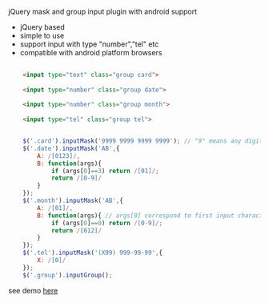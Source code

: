 jQuery mask and group input plugin with android support

* jQuery based
* simple to use
* support input with type "number","tel" etc
* compatible with android platform browsers 

```html
    
    <input type="text" class="group card">
    
    <input type="number" class="group date">
    
    <input type="number" class="group month">
    
    <input type="tel" class="group tel">
```    


```javascript

    $('.card').inputMask('9999 9999 9999 9999'); // "9" means any digit
    $('.date').inputMask('AB',{
        A: /[0123]/, 
        B: function(args){
            if (args[0]==3) return /[01]/;
            return /[0-9]/
        }
    });
    $('.month').inputMask('AB',{
        A: /[01]/,
        B: function(args){ // args[0] correspond to first input character in mask
            if (args[0]==0) return /[0-9]/;
            return /[012]/
        }
    });
    $('.tel').inputMask('(X99) 999-99-99',{
        X: /[0]/
    });
    $('.group').inputGroup();
```




see demo [here](http:site.com)